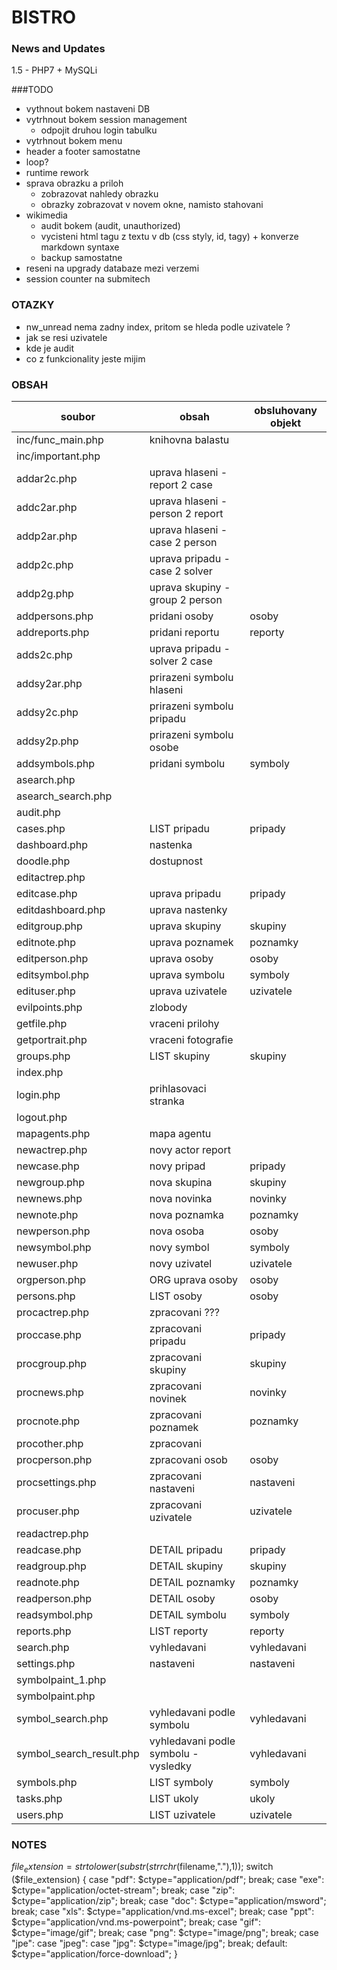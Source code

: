 # BISTRO

### News and Updates
1.5 - PHP7 + MySQLi

###TODO
- vythnout bokem nastaveni DB 
- vytrhnout bokem session management
    - odpojit druhou login tabulku
- vytrhnout bokem menu 
- header a footer samostatne
- loop?
- runtime rework
- sprava obrazku a priloh
    - zobrazovat nahledy obrazku
    - obrazky zobrazovat v novem okne, namisto stahovani
- wikimedia
    - audit bokem (audit, unauthorized)
    - vycisteni html tagu z textu v db (css styly, id, tagy) + konverze markdown syntaxe
    - backup samostatne
- reseni na upgrady databaze mezi verzemi
- session counter na submitech

### OTAZKY
- nw_unread nema zadny index, pritom se hleda podle uzivatele ?
- jak se resi uzivatele
- kde je audit
- co z funkcionality jeste mijim

### OBSAH
soubor                  | obsah                                     | obsluhovany objekt
--- | --- | ---
inc/func_main.php       | knihovna balastu
inc/important.php       |
addar2c.php             | uprava hlaseni - report 2 case 
addc2ar.php             | uprava hlaseni - person 2 report
addp2ar.php             | uprava hlaseni - case 2 person
addp2c.php              | uprava pripadu - case 2 solver
addp2g.php              | uprava skupiny - group 2 person
addpersons.php          | pridani osoby                             | osoby
addreports.php          | pridani reportu                           | reporty
adds2c.php              | uprava pripadu - solver 2 case
addsy2ar.php            | prirazeni symbolu hlaseni
addsy2c.php             | prirazeni symbolu pripadu
addsy2p.php             | prirazeni symbolu osobe
addsymbols.php          | pridani symbolu                           | symboly
asearch.php             |
asearch_search.php      |
audit.php               |
cases.php               | LIST pripadu                              | pripady
dashboard.php           | nastenka
doodle.php              | dostupnost
editactrep.php          |
editcase.php            | uprava pripadu                            | pripady
editdashboard.php       | uprava nastenky
editgroup.php           | uprava skupiny                            | skupiny
editnote.php            | uprava poznamek                           | poznamky
editperson.php          | uprava osoby                              | osoby
editsymbol.php          | uprava symbolu                            | symboly
edituser.php            | uprava uzivatele                          | uzivatele
evilpoints.php          | zlobody
getfile.php             | vraceni prilohy
getportrait.php         | vraceni fotografie
groups.php              | LIST skupiny                              | skupiny
index.php               | 
login.php               | prihlasovaci stranka
logout.php              |
mapagents.php           | mapa agentu
newactrep.php           | novy actor report
newcase.php             | novy pripad                               | pripady
newgroup.php            | nova skupina                              | skupiny
newnews.php             | nova novinka                              | novinky
newnote.php             | nova poznamka                             | poznamky
newperson.php           | nova osoba                                | osoby
newsymbol.php           | novy symbol                               | symboly
newuser.php             | novy uzivatel                             | uzivatele
orgperson.php           | ORG uprava osoby                          | osoby
persons.php             | LIST osoby                                | osoby
procactrep.php          | zpracovani ??? 
proccase.php            | zpracovani pripadu                        | pripady
procgroup.php           | zpracovani skupiny                        | skupiny
procnews.php            | zpracovani novinek                        | novinky
procnote.php            | zpracovani poznamek                       | poznamky
procother.php           | zpracovani
procperson.php          | zpracovani osob                           | osoby
procsettings.php        | zpracovani nastaveni                      | nastaveni
procuser.php            | zpracovani uzivatele                      | uzivatele
readactrep.php          |
readcase.php            | DETAIL pripadu                            | pripady
readgroup.php           | DETAIL skupiny                            | skupiny
readnote.php            | DETAIL poznamky                           | poznamky
readperson.php          | DETAIL osoby                              | osoby
readsymbol.php          | DETAIL symbolu                            | symboly
reports.php             | LIST reporty                              | reporty
search.php              | vyhledavani                               | vyhledavani
settings.php            | nastaveni                                 | nastaveni
symbolpaint_1.php       |
symbolpaint.php         |
symbol_search.php       | vyhledavani podle symbolu                 | vyhledavani
symbol_search_result.php| vyhledavani podle symbolu - vysledky      | vyhledavani
symbols.php             | LIST symboly                              | symboly
tasks.php               | LIST ukoly                                | ukoly
users.php               | LIST uzivatele                            | uzivatele

### NOTES
   $file_extension = strtolower(substr(strrchr($filename,"."),1));
            switch ($file_extension) {
                case "pdf": $ctype="application/pdf"; break;
                case "exe": $ctype="application/octet-stream"; break;
                case "zip": $ctype="application/zip"; break;
                case "doc": $ctype="application/msword"; break;
                case "xls": $ctype="application/vnd.ms-excel"; break;
                case "ppt": $ctype="application/vnd.ms-powerpoint"; break;
                case "gif": $ctype="image/gif"; break;
                case "png": $ctype="image/png"; break;
                case "jpe": case "jpeg":
                case "jpg": $ctype="image/jpg"; break;
                default: $ctype="application/force-download";
            }
